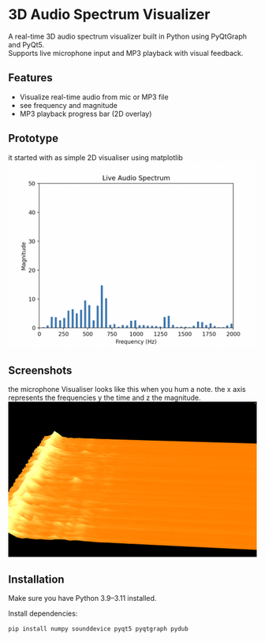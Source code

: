 # 3D Audio Spectrum Visualizer

A real-time 3D audio spectrum visualizer built in Python using PyQtGraph and PyQt5.  
Supports live microphone input and MP3 playback with visual feedback.

## Features

- Visualize real-time audio from mic or MP3 file
- see frequency and magnitude
- MP3 playback progress bar (2D overlay)

## Prototype

it started with as simple 2D visualiser using matplotlib
<img src="proto.png" width="600"/>

## Screenshots

the microphone Visualiser looks like this when you hum a note. the x axis represents the frequencies y the time and z the magnitude.
<img src="screenshot.png" width="600"/>

## Installation

Make sure you have Python 3.9–3.11 installed.

Install dependencies:

```bash
pip install numpy sounddevice pyqt5 pyqtgraph pydub
